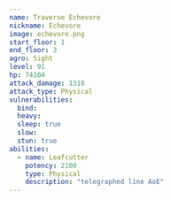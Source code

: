 ```yaml
---
name: Traverse Echevore
nickname: Echevore
image: echevore.png
start_floor: 1
end_floor: 3
agro: Sight
level: 91
hp: 74104
attack_damage: 1318
attack_type: Physical
vulnerabilities:
  bind: 
  heavy: 
  sleep: true
  slow: 
  stun: true
abilities:
  - name: Leafcutter
    potency: 2100
    type: Physical
    description: "telegraphed line AoE"
---
```

